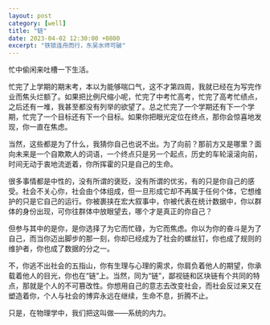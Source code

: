 ```yaml
---
layout: post
category: [well]
title: "链"
date: 2023-04-02 12:30:00 +0800
excerpt: "铁锁连舟而行，东吴水师可破"
---
```


忙中偷闲来吐槽一下生活。

忙完了上学期的期末考，本以为能够喘口气，这不才第四周，我就已经在为写完作业而焦头烂额了。如果把比例尺缩小呢，忙完了中考忙高考，忙完了高考忙绩点，之后还有一堆，我甚至都没有列举的欲望了。总之忙完了一个学期还有下一个学期，忙完了一个目标还有下一个目标。如果你把眼光定位在终点，那你会惊喜地发现，你一直在焦虑。

当然，这些都是为了什么，我猜你自己也说不出。为了向前？那前方又是哪里？面向未来是一个自欺欺人的词语，一个终点只是另一个起点，历史的车轮滚滚向前，时间无动于衷地流逝着，你所挥霍的只是自己的生命。

很多事情都是中性的，没有所谓的褒贬，没有所谓的优劣，有的只是你自己的感受。社会不关心你，社会由个体组成，但一旦形成它却不再属于任何个体，它想维护的只是它自己的运行。你被裹挟在宏大叙事中，你被代表在统计数据中，你以群体的身份出现，可你往群体中放眼望去，哪个才是真正的你自己？

但参与其中的是你，是你选择了为它而忙碌，为它而焦虑。你以为你的奋斗是为了自己，而当你迈出脚步的那一刻，你却已经成为了社会的螺丝钉，你也成了规则的维护者，你也成了数据的分之一。

不，你逃不出社会的五指山，你有生理与心理的需求，你肩负着他人的期望，你承载着他人的目光，你也在“链”上。当然，同为“链”，鄙视链和区块链有个共同的特点，那就是个人的不可篡改性。你想用自己的意志去改变社会，而社会反过来又在塑造着你，个人与社会的博弈永远在继续，生命不息，折腾不止。

只是，在物理学中，我们把这叫做——系统的内力。
